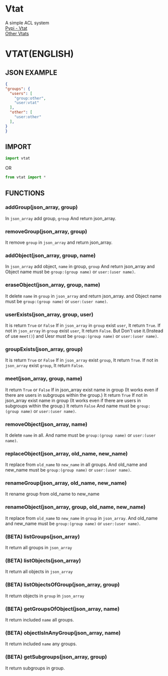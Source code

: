 # Vtat
A simple ACL system<br>
[Pypi - Vtat](https://pypi.org/project/vtat/)<br>
[Other Vtats](https://github.com/askofback)
# VTAT(ENGLISH)
## JSON EXAMPLE
```json
{
"groups": {
  "users": [
    "group:other",
    "user:vtat"
  ],
  "other": [
    "user:other"
  ],
}
}
```
## IMPORT
```python
import vtat
```
OR
```python
from vtat import *
```
## FUNCTIONS
### addGroup(json_array, group)
In `json_array` add group, `group`
And return json_array.
### removeGroup(json_array, group)
It remove `group` in `json_array`
and return json_array.
### addObject(json_array, group, name)
In `json_array` add object, `name` in group, `group`
And return json_array
and Object name must be `group:(group name)` or `user:(user name)`.
### eraseObject(json_array, group, name)
It delete `name` in `group` in `json_array`
and return json_array.
and Object name must be `group:(group name)` or `user:(user name)`.
### userExists(json_array, group, user)
It is return `True` or `False`
If in `json_array` in `group` exist `user`,
It return `True`.
If not in `json_array` in `group` exist `user`,
It return `False`.
But Don't use it.(Instead of use `meet()`)
and Uesr must be `group:(group name)` or `user:(user name)`.
### groupExists(json_array, group)
It is return `True` or `False`
If in `json_array` exist `group`,
It return `True`.
If not in `json_array` exist `group`,
It return `False`.
### meet(json_array, group, name)
It return `True` or `False`
If in json_array exist name in group (It works even if there are users in subgroups within the group.)
It return `True`
If not in json_array exist name in group (It works even if there are users in subgroups within the group.)
It return `False`
And name must be `group:(group name)` or `user:(user name)`.
### removeObject(json_array, name)
It delete `name` in all.
And name must be `group:(group name)` or `user:(user name)`.
### replaceObject(json_array, old_name, new_name)
It replace from `old_name` to `new_name` in all groups.
And old_name and new_name must be `group:(group name)` or `user:(user name)`.
### renameGroup(json_array, old_name, new_name)
It rename group from old_name to new_name
### renameObject(json_array, group, old_name, new_name)
It replace from `old_name` to `new_name` in `group` in `json_array`.
And old_name and new_name must be `group:(group name)` or `user:(user name)`.
### (BETA) listGroups(json_array)
It return all groups in `json_array`
### (BETA) listObjects(json_array)
It return all objects in `json_array`
### (BETA) listObjectsOfGroup(json_array, group)
It return objects in `group` in `json_array`
### (BETA) getGroupsOfObject(json_array, name)
It return included `name` all groups.
### (BETA) objectIsInAnyGroup(json_array, name)
It return included `name` any groups.
### (BETA) getSubgroups(json_array, group)
It return subgroups in group.